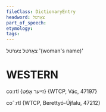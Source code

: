 ```yaml
---
fileClass: DictionaryEntry
headword: צאַרטל
part_of_speech: 
etymology: 
tags: 
---
```

צאַרטל
צערטל
'(woman's name)'

WESTERN
========

coːrtl {זייער אָפֿט} {WTCP, Vác, 47197}

coˆːrtl {WTCP, Berettyó-Újfalu, 47212}
